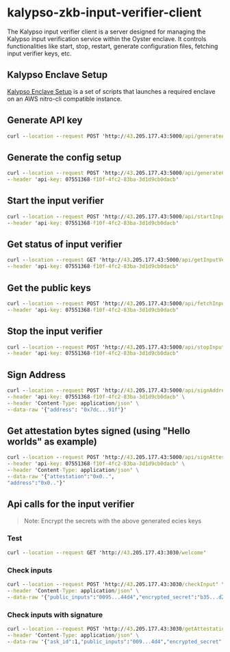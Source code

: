 # kalypso-zkb-input-verifier-client

The Kalypso input verifier client is a server designed for managing the Kalypso input verification service within the Oyster enclave. It controls functionalities like start, stop, restart, generate configuration files, fetching input verifier keys, etc.

## Kalypso Enclave Setup

[Kalypso Enclave Setup](https://github.com/marlinprotocol/kalypso-enclave-setups/tree/master/input-verifier) is a set of scripts that launches a required enclave on an AWS nitro-cli compatible instance.

## Generate API key
``` cmd
curl --location --request POST 'http://43.205.177.43:5000/api/generateApiKey'
```

## Generate the config setup
``` cmd
curl --location --request POST 'http://43.205.177.43:5000/api/generateConfigSetup' \
--header 'api-key: 07551368-f10f-4fc2-83ba-3d1d9cb0dacb'
```

## Start the input verifier
``` cmd
curl --location --request POST 'http://43.205.177.43:5000/api/startInputVerifier' \
--header 'api-key: 07551368-f10f-4fc2-83ba-3d1d9cb0dacb'
```

## Get status of input verifier
``` cmd
curl --location --request GET 'http://43.205.177.43:5000/api/getInputVerifierStatus' \
--header 'api-key: 07551368-f10f-4fc2-83ba-3d1d9cb0dacb'
```

## Get the public keys 
``` cmd
curl --location --request POST 'http://43.205.177.43:5000/api/fetchInputVerifierPublicKeys' \
--header 'api-key: 07551368-f10f-4fc2-83ba-3d1d9cb0dacb'
```

## Stop the input verifier
``` cmd
curl --location --request POST 'http://43.205.177.43:5000/api/stopInputVerifier' \
--header 'api-key: 07551368-f10f-4fc2-83ba-3d1d9cb0dacb'
```

## Sign Address 
``` cmd
curl --location --request POST 'http://43.205.177.43:5000/api/signAddress' \
--header 'api-key: 07551368-f10f-4fc2-83ba-3d1d9cb0dacb' \
--header 'Content-Type: application/json' \
--data-raw '{"address": "0x7dc...91f"}'
```

## Get attestation bytes signed (using "Hello worlds" as example)
```cmd
curl --location --request POST 'http://43.205.177.43:5000/api/signAttestation' \
--header 'api-key: 07551368-f10f-4fc2-83ba-3d1d9cb0dacb' \
--header 'Content-Type: application/json' \
--data-raw '{"attestation":"0x0..",
"address":"0x0.."}'
```

## Api calls for the input verifier
> Note: Encrypt the secrets with the above generated ecies keys

### Test 
``` cmd
curl --location --request GET 'http://43.205.177.43:3030/welcome'
```

### Check inputs
``` cmd
curl --location --request POST 'http://43.205.177.43:3030/checkInput' \
--header 'Content-Type: application/json' \
--data-raw '{"public_inputs":"0095...44d4","encrypted_secret":"b35...d25","acl":"046...497"}'
```

### Check inputs with signature
``` cmd
curl --location --request POST 'http://43.205.177.43:3030/getAttestationForInvalidInputs' \
--header 'Content-Type: application/json' \
--data-raw '{"ask_id":1,"public_inputs":"009...4d4","encrypted_secret":"4f6...2d7","acl":"04d...c62"}'
```

